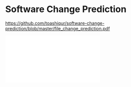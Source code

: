 # Software Change Prediction
https://github.com/toashiqur/software-change-prediction/blob/master/file_change_prediction.pdf

![]({{site.baseurl}}/assets/docs/file_change_prediction.pdf)
